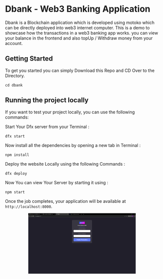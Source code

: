 # Dbank - Web3 Banking Application

Dbank is a Blockchain application which is developed using motoko which can be directly deployed into web3 internet computer. This is a demo to showcase how the transactions in a web3 banking app works. you can view your balance in the frontend and also topUp / Withdraw money from your account.

## Getting Started

To get you started you can simply Download this Repo and CD Over to the Directory.

```
cd dbank
```

## Running the project locally

If you want to test your project locally, you can use the following commands:

 Start Your Dfx server from your Terminal :

```
dfx start 
```

 Now install all the dependencies by opening a new tab in Terminal :

```
npm install
```

 Deploy the website Locally using the following Commands :

```
dfx deploy
```
 Now You can view Your Server by starting it using :
 
 ```
npm start
```
 

Once the job completes, your application will be available at `http://localhost:8000`.




 <p align="center" >
 <img src="Screenshot (11).png" width="70%"> </p>
